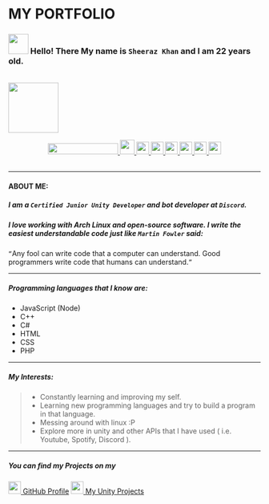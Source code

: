 # MY PORTFOLIO

### <img src="https://raw.githubusercontent.com/MartinHeinz/MartinHeinz/master/wave.gif" width="40" height="40" /> Hello! There My name is `Sheeraz Khan` and I am __22__ years old.

<p>
<br>
<a href= "https://www.pinterest.com/leme_sherry"> <img src="https://user-images.githubusercontent.com/84338798/146195052-d497b5c9-0f2e-46ea-8616-42f303b63841.png" width="100" />

</p>


<p align="center">
<a href= "https://www.github.com/lemesherry"> <img src="https://camo.githubusercontent.com/72d61c65a0fdf8444f4f889345e7718682bd858cef9dfba9d56b5e0e9e2ce975/68747470733a2f2f6b6f6d617265762e636f6d2f67687076632f3f757365726e616d653d5a65726f446973636f726426636f6c6f723d726564" width="140" height="22" />
<a href= "mailto: sghoto7@gmail.com"> <img src="https://www.freepnglogos.com/uploads/logo-gmail-png/logo-gmail-png-gmail-icon-download-png-and-vector-1.png" width="29" height="29" /> <a href= "https://www.github.com/lemesherry"> <img src="https://raw.githubusercontent.com/ZeroDiscord/ZeroDiscord/main/assets/icons/other/github-solid.svg" width="25" height="25" /> <a href= "https://discord.com/users/584534092901646346"> <img src="https://github.com/ZeroDiscord/ZeroDiscord/raw/main/assets/icons/other/discord-solid.svg" width="25" height="25" />  <a href= "https://www.linkedin.com/in/lemesherry"> <img src="https://pngimg.com/uploads/linkedIn/linkedIn_PNG1.png" width="25" height="25" />  <a href= "https://www.instagram.com/leme_sherry"> <img src="https://www.edigitalagency.com.au/wp-content/uploads/instagram-logo-svg-vector-for-print.svg" width="25" height="25" /> <a href= "https://www.pinterest.com/leme_sherry"> <img src="https://user-images.githubusercontent.com/84338798/140302859-0746a63f-9341-4c6e-9b65-f2db12696674.png" width="25" height="25" /> <a href= "https://stackoverflow.com/users/16383056/sherry"> <img src="https://cdn.iconscout.com/icon/free/png-256/stackoverflow-2752065-2284882.png" width="25" height="25" />
</a>
<br>
<br>
</p>

---

#### ABOUT ME:

##### I am a **`Certified Junior Unity Developer`** and bot developer at **`Discord`**.

##### I love working with *__Arch Linux__* and open-source software. I write the easiest understandable code just like `Martin Fowler` said: 
`“`Any fool can write code that a computer can understand. Good programmers write code that humans can understand.`”`

---

##### Programming languages that I know are:

  * JavaScript (Node)
  * C++
  * C#
  * HTML
  * CSS
  * PHP
 
---

##### My Interests:

 > * Constantly learning and improving my self.
 > * Learning new programming languages and try to build a program in that language.
 > * Messing around with linux :P
 > * Explore more in unity and other APIs that I have used ( i.e. Youtube, Spotify, Discord ).

---

##### You can find my Projects on my
<a href= "https://www.github.com/lemesherry"> <img src="https://raw.githubusercontent.com/ZeroDiscord/ZeroDiscord/main/assets/icons/other/github-solid.svg" width="25" height="25" /> [GitHub Profile](https://www.github.com/lemesherry) <a href= "https://github.com/lemesherry/unity-projects"> <img src="https://cdn.freebiesupply.com/logos/large/2x/unity-69-logo-black-and-white.png" width="25" height="25" /> [My Unity Projects](https://github.com/lemesherry/unity-projects)
